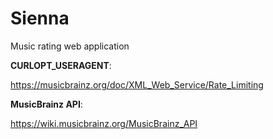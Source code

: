 # Sienna

Music rating web application

**CURLOPT_USERAGENT**:

<https://musicbrainz.org/doc/XML_Web_Service/Rate_Limiting>

**MusicBrainz API**:

<https://wiki.musicbrainz.org/MusicBrainz_API>
